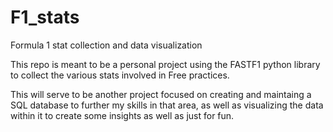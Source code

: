 # F1_stats
Formula 1 stat collection and data visualization


This repo is meant to be a personal project using the FASTF1 python library to collect the various stats involved in Free practices.

This will serve to be another project focused on creating and maintaing a SQL database to further my skills in that area, as well as visualizing the data within it to create some insights as well as just for fun.
